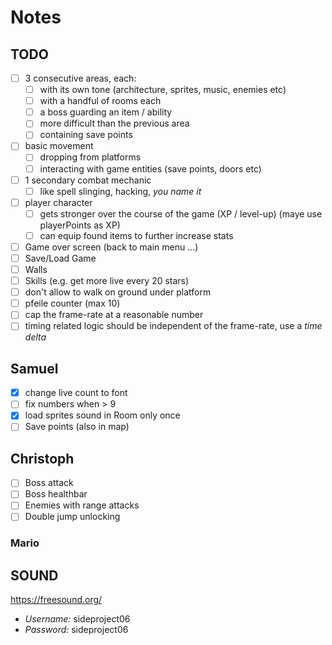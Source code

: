 # Notes

## TODO

- [ ] 3 consecutive areas, each:
    - [ ] with its own tone (architecture, sprites, music, enemies etc)
    - [ ] with a handful of rooms each
    - [ ] a boss guarding an item / ability
    - [ ] more difficult than the previous area
    - [ ] containing save points
- [ ] basic movement
    - [ ] dropping from platforms
    - [ ] interacting with game entities (save points, doors etc)
- [ ] 1 secondary combat mechanic
    - [ ] like spell slinging, hacking, *you name it*
- [ ] player character
    - [ ] gets stronger over the course of the game (XP / level-up) (maye use playerPoints as XP)
    - [ ] can equip found items to further increase stats
- [ ] Game over screen (back to main menu ...)
- [ ] Save/Load Game
- [ ] Walls
- [ ] Skills (e.g. get more live every 20 stars)
- [ ] don't allow to walk on ground under platform
- [ ] pfeile counter (max 10)
- [ ] cap the frame-rate at a reasonable number
- [ ] timing related logic should be independent of the frame-rate, use a *time delta*

## Samuel
- [X] change live count to font
- [ ] fix numbers when > 9
- [X] load sprites sound in Room only once
- [ ] Save points (also in map)

## Christoph
- [ ] Boss attack
- [ ] Boss healthbar
- [ ] Enemies with range attacks
- [ ] Double jump unlocking

### Mario

## SOUND
https://freesound.org/

- *Username:* sideproject06
- *Password:* sideproject06

